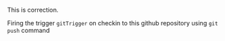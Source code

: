 This is correction.

Firing the trigger `gitTrigger` on checkin to this github repository using `git push` command